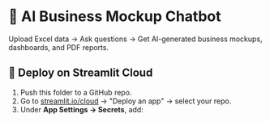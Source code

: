 # 💼 AI Business Mockup Chatbot

Upload Excel data → Ask questions → Get AI-generated business mockups, dashboards, and PDF reports.

## 🚀 Deploy on Streamlit Cloud
1. Push this folder to a GitHub repo.
2. Go to [streamlit.io/cloud](https://streamlit.io/cloud) → "Deploy an app" → select your repo.
3. Under **App Settings → Secrets**, add:
